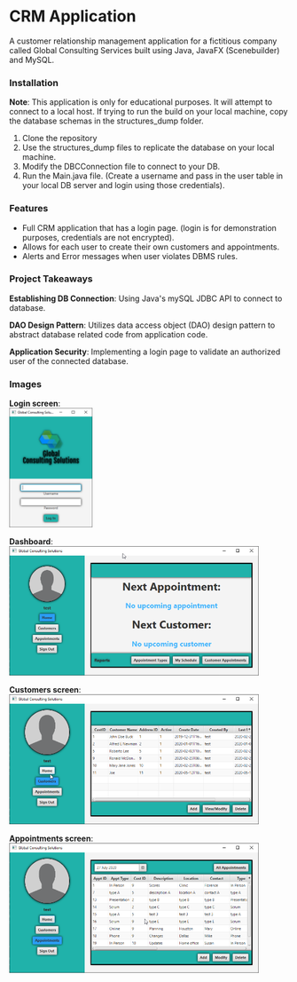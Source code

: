 # CRM Application
A customer relationship management application for a fictitious company called Global Consulting Services built using Java, JavaFX (Scenebuilder) and MySQL.

### Installation
**Note**: This application is only for educational purposes.  It will attempt to connect to a local host.
 If trying to run the build on your local machine, copy the database schemas in the structures_dump
 folder.
 1. Clone the repository
 2. Use the structures_dump files to replicate the database on your local machine.
 3. Modify the DBCConnection file to connect to your DB.
 4. Run the Main.java file. (Create a username and pass in the user table in your local DB server and login using those credentials).

 ### Features
 * Full CRM application that has a login page. (login is for demonstration purposes, credentials are not encrypted).
 * Allows for each user to create their own customers and appointments.
 * Alerts and Error messages when user violates DBMS rules.

### Project Takeaways
**Establishing DB Connection**: Using Java's mySQL JDBC API to connect to database.

**DAO Design Pattern**: Utilizes data access object (DAO) design pattern to abstract database related code from
application code.

**Application Security**: Implementing a login page to validate an authorized user of the connected database.

### Images
**Login screen**:<br>
<img src="app_screenshots/GCSlogin.png" width=150 align=center>
<br><br>
**Dashboard**:<br>
<img src="app_screenshots/GCSmain.png" width=450 align=center>
<br><br>
**Customers screen**:<br>
<img src="app_screenshots/GCScustomers.png" width=450 align=center>
<br><br>
**Appointments screen**:<br>
<img src="app_screenshots/GCSappointments.png" width=450 align=center>

